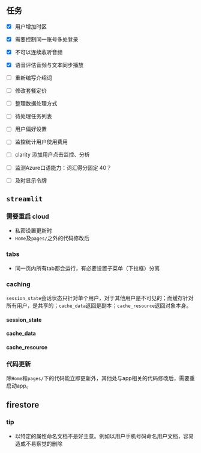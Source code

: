 
## 任务

- [X] 用户增加时区
- [X] 需要控制同一账号多处登录
- [X] 不可以连续收听音频
- [X] 语音评估音频与文本同步播放
- [ ] 重新编写介绍词
- [ ] 修改套餐定价
- [ ] 整理数据处理方式
- [ ] 待处理任务列表
- [ ] 用户偏好设置
- [ ] 监控统计用户使用费用
- [ ] clarity 添加用户点击监控、分析
- [ ] 监测Azure口语能力：词汇得分固定 40？
- [ ] 及时显示令牌


## `streamlit`

### 需要重启 cloud

- 私密设置更新时
- `Home`及`pages/`之外的代码修改后

### tabs

- 同一页内所有tab都会运行，有必要设置子菜单（下拉框）分离

### caching
`session_state`会话状态只针对单个用户，对于其他用户是不可见的；而缓存针对所有用户，是共享的；`cache_data`返回是副本；`cache_resource`返回对象本身。
#### session_state
#### cache_data
#### cache_resource

### 代码更新

除`Home`和`pages/`下的代码能立即更新外，其他处与app相关的代码修改后，需要重启动app。

## firestore

### tip
- 以特定的属性命名文档不是好主意。例如以用户手机号码命名用户文档，容易造成不易察觉的删除